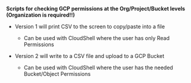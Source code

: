 **Scripts for checking GCP permissions at the Org/Project/Bucket levels (Organization is required!!)**

- Version 1 will print CSV to the screen to copy/paste into a file
    - Can be used with CloudShell where the user has only Read Permissions

- Version 2 will write to a CSV file and upload to a GCP Bucket
    - Can be used with CloudShell where the user has the needed Bucket/Object Permissions


